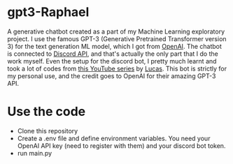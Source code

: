 # gpt3-Raphael
 
A generative chatbot created as a part of my Machine Learning exploratory project. I use the famous GPT-3 (Generative Pretrained Transformer version 3) for the text generation ML model, which I got from [OpenAI](https://openai.com/). The chatbot is connected to [Discord API](https://support.discord.com/hc/en-us/articles/212889058-Discord-s-Official-API), and that's actually the only part that I do the work myself. Even the setup for the discord bot, I pretty much learnt and took a lot of codes from [this YouTube series](https://youtube.com/playlist?list=PLW3GfRiBCHOhfVoiDZpSz8SM_HybXRPzZ) by [Lucas](https://www.youtube.com/channel/UCR-zOCvDCayyYy1flR5qaAg). This bot is strictly for my personal use, and the credit goes to OpenAI for their amazing GPT-3 API.

# Use the code

- Clone this repository
- Create a .env file and define environment variables. You need your OpenAI API key (need to register with them) and your discord bot token.
- run main.py
